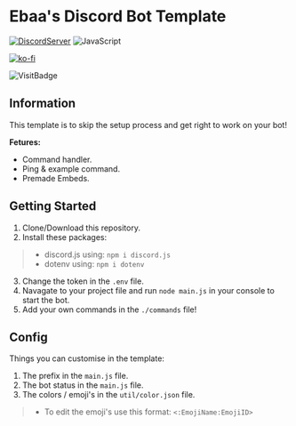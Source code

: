 ﻿
<h1> Ebaa's Discord Bot Template </h1>

[![DiscordServer](https://img.shields.io/badge/Discord-%20Support-7289DA?style=flat-square&logo=discord)](https://discord.gg/GeMa7KCDWV)
![JavaScript](https://img.shields.io/badge/JavaScript-100%25-yellow?style=flat-square&logo=JavaScript) 

[![ko-fi](https://ko-fi.com/img/githubbutton_sm.svg)](https://ko-fi.com/B0B73WFJT)

![VisitBadge](https://estruyf-github.azurewebsites.net/api/VisitorHit?user=EbaaCode&repo=Discord-Bot-Templat&countColorcountColor&countColor=%237B1E7A)


 <h2> Information</h2>
This template is to skip the setup process and get right to work on your bot!

**Fetures:**
 - Command handler.
 - Ping & example command.
 - Premade Embeds. 

<h2>Getting Started</h2>

 1. Clone/Download this repository.
 2. Install these packages:
>  - discord.js using: `npm i discord.js`
>  - dotenv using: `npm i dotenv`
 3. Change the token in the `.env` file.
 4. Navagate to your project file and run `node main.js` in your console to start the bot.
 5. Add your own commands in the `./commands` file! 
<h2>Config</h2>
Things you can customise in the template:

 1. The prefix in the `main.js` file.
 2. The bot status in the `main.js` file.
 3. The colors / emoji's in the `util/color.json` file.
> - To edit the emoji's use this format: `<:EmojiName:EmojiID>`
